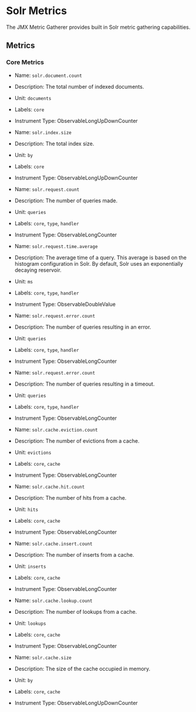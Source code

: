 # Solr Metrics

The JMX Metric Gatherer provides built in Solr metric gathering capabilities.

## Metrics

### Core Metrics

* Name: `solr.document.count`
* Description: The total number of indexed documents.
* Unit: `documents`
* Labels: `core`
* Instrument Type: ObservableLongUpDownCounter


* Name: `solr.index.size`
* Description: The total index size.
* Unit: `by`
* Labels: `core`
* Instrument Type: ObservableLongUpDownCounter


* Name: `solr.request.count`
* Description: The number of queries made.
* Unit: `queries`
* Labels: `core`, `type`, `handler`
* Instrument Type: ObservableLongCounter


* Name: `solr.request.time.average`
* Description: The average time of a query. This average is based on the histogram configuration
    in Solr. By default, Solr uses an exponentially decaying reservoir.
* Unit: `ms`
* Labels: `core`, `type`, `handler`
* Instrument Type: ObservableDoubleValue


* Name: `solr.request.error.count`
* Description: The number of queries resulting in an error.
* Unit: `queries`
* Labels: `core`, `type`, `handler`
* Instrument Type: ObservableLongCounter


* Name: `solr.request.error.count`
* Description: The number of queries resulting in a timeout.
* Unit: `queries`
* Labels: `core`, `type`, `handler`
* Instrument Type: ObservableLongCounter


* Name: `solr.cache.eviction.count`
* Description: The number of evictions from a cache.
* Unit: `evictions`
* Labels: `core`, `cache`
* Instrument Type: ObservableLongCounter


* Name: `solr.cache.hit.count`
* Description: The number of hits from a cache.
* Unit: `hits`
* Labels: `core`, `cache`
* Instrument Type: ObservableLongCounter


* Name: `solr.cache.insert.count`
* Description: The number of inserts from a cache.
* Unit: `inserts`
* Labels: `core`, `cache`
* Instrument Type: ObservableLongCounter


* Name: `solr.cache.lookup.count`
* Description: The number of lookups from a cache.
* Unit: `lookups`
* Labels: `core`, `cache`
* Instrument Type: ObservableLongCounter


* Name: `solr.cache.size`
* Description: The size of the cache occupied in memory.
* Unit: `by`
* Labels: `core`, `cache`
* Instrument Type: ObservableLongUpDownCounter
